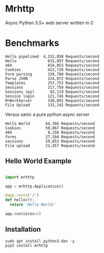 # Mrhttp
Async Python 3.5+ web server written in C

# Benchmarks

```
Hello pipelined  4,152,858 Requests/second
Hello              633,097 Requests/second
404                654,053 Requests/second
Cookies            422,728 Requests/second
Form parsing       328,780 Requests/second
Parse JSON         224,872 Requests/second
Templates          257,753 Requests/second
Sessions           217,759 Requests/second
Sessions (py)       83,119 Requests/second
Session login      121,745 Requests/second
MrWorkServer       338,891 Requests/second
File Upload        132,242 Requests/second
```

Versus sanic a pure python async server

```
Hello World       64,366 Requests/second
Cookies           50,867 Requests/second
404                9,256 Requests/second
forms             27,104 Requests/second
sessions          29,053 Requests/second
File upload       21,457 Requests/second
```

Hello World Example
-------------------

```python

import mrhttp

app = mrhttp.Application()

@app.route('/')
def hello(r):
  return 'Hello World!'

app.run(cores=2)

```

Installation
------------

```
sudo apt install python3-dev -y
pip3 install mrhttp
```


